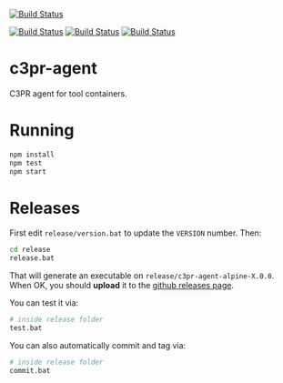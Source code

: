 [![Build Status](https://img.shields.io/travis/c3pr/c3pr-agent/master.svg?label=c3pr/c3pr-agent&style=for-the-badge)](https://travis-ci.org/c3pr/c3pr-agent)

[![Build Status](https://travis-ci.org/c3pr/c3pr.svg?branch=master)](https://travis-ci.org/c3pr/c3pr)
[![Build Status](https://travis-ci.org/c3pr/c3pr-repo-github.svg?branch=master)](https://travis-ci.org/c3pr/c3pr-repo-github)
[![Build Status](https://travis-ci.org/c3pr/node-git-client.svg?branch=master)](https://travis-ci.org/c3pr/node-git-client)

# c3pr-agent

C3PR agent for tool containers.

# Running

```bash
npm install
npm test
npm start
```

# Releases

First edit `release/version.bat` to update the `VERSION` number. Then:

```bash
cd release
release.bat
```

That will generate an executable on `release/c3pr-agent-alpine-X.0.0`.
When OK, you should  **upload** it to the [github releases page](https://github.com/c3pr/c3pr-agent/releases).

You can test it via:

```bash
# inside release folder
test.bat
```

You can also automatically commit and tag via:

```bash
# inside release folder
commit.bat
```
